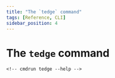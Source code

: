 ```yaml
---
title: "The `tedge` command"
tags: [Reference, CLI]
sidebar_position: 4
---
```


# The `tedge` command

```console
<!-- cmdrun tedge --help -->
```
